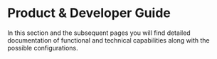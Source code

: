 # Product & Developer Guide

In this section and the subsequent pages you will find detailed documentation of functional and technical capabilities along with the possible configurations.

